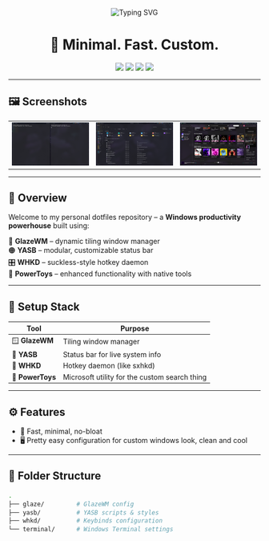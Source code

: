 <p align="center">
  <img src="https://readme-typing-svg.demolab.com?font=Fira+Code&size=28&pause=1000&color=00F7FF&center=true&vCenter=true&width=600&lines=Welcome+to+my+Dotfiles!;Minimal+%2B+clean;GlazeWM+%2B+YASB+%2B+WHKD+%2B+PowerToys" alt="Typing SVG" />
</p>

<h1 align="center">🧠 Minimal. Fast. Custom.</h1>

<p align="center">
  <img src="https://img.shields.io/badge/WM-GlazeWM-blue?style=for-the-badge&logo=windows&logoColor=white" />
  <img src="https://img.shields.io/badge/Launcher-YASB-orange?style=for-the-badge" />
  <img src="https://img.shields.io/badge/Keybinds-WHKD-purple?style=for-the-badge" />
  <img src="https://img.shields.io/badge/PowerToys-Enabled-lightgrey?style=for-the-badge&logo=microsoft&logoColor=white" />
</p>

---

## 🖼️ Screenshots

| | | |
|--|--|--|
| ![](https://raw.githubusercontent.com/nymus573l/dotfiles/main/showcase/1.png) | ![](https://raw.githubusercontent.com/nymus573l/dotfiles/main/showcase/2.png) | ![](https://raw.githubusercontent.com/nymus573l/dotfiles/main/showcase/3.png) |

---

## 🚀 Overview

Welcome to my personal dotfiles repository – a **Windows productivity powerhouse** built using:

🔹 **GlazeWM** – dynamic tiling window manager  
🟠 **YASB** – modular, customizable status bar  
🎛 **WHKD** – suckless-style hotkey daemon  
🔧 **PowerToys** – enhanced functionality with native tools

---

## 🧰 Setup Stack

| Tool        | Purpose                              |
|-------------|--------------------------------------|
| 🪟 **GlazeWM**     | Tiling window manager             |
| 🚀 **YASB**        | Status bar for live system info  |
| 🎹 **WHKD**        | Hotkey daemon (like sxhkd)       |
| 🧪 **PowerToys**   | Microsoft utility for the custom search thing |

---

## ⚙️ Features

- 💨 Fast, minimal, no-bloat
- 🖥️ Pretty easy configuration for custom windows look, clean and cool

---

## 📂 Folder Structure

```bash
.
├── glaze/         # GlazeWM config
├── yasb/          # YASB scripts & styles
├── whkd/          # Keybinds configuration
└── terminal/      # Windows Terminal settings
